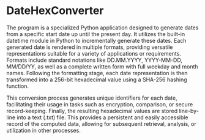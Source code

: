# DateHexConverter

The program is a specialized Python application designed to generate dates from a specific start date up until the present day. It utilizes the built-in datetime module in Python to incrementally generate these dates.
Each generated date is rendered in multiple formats, providing versatile representations suitable for a variety of applications or requirements. Formats include standard notations like DD.MM.YYYY, YYYY-MM-DD, MM/DD/YY, as well as a complete written form with full weekday and month names.
Following the formatting stage, each date representation is then transformed into a 256-bit hexadecimal value using a SHA-256 hashing function. 

This conversion process generates unique identifiers for each date, facilitating their usage in tasks such as encryption, comparison, or secure record-keeping.
Finally, the resulting hexadecimal values are stored line-by-line into a text (.txt) file. 
This provides a persistent and easily accessible record of the computed data, allowing for subsequent retrieval, analysis, or utilization in other processes.
